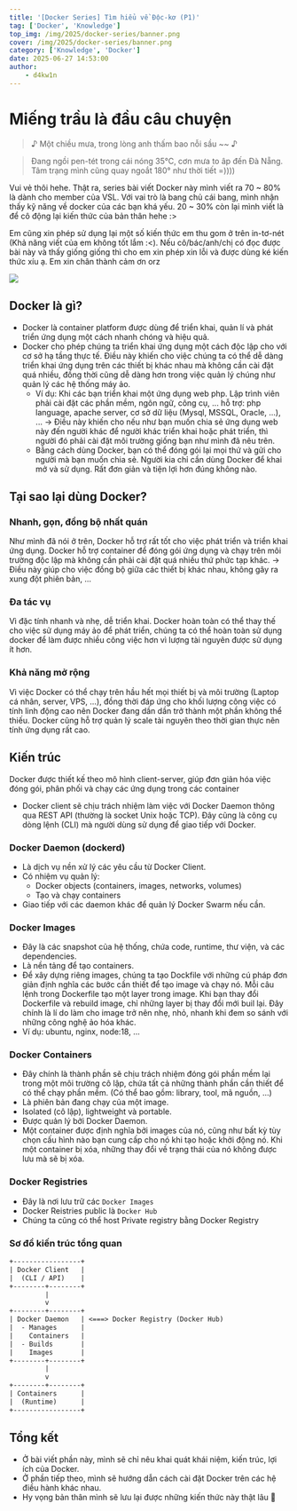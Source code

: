 ```yaml
---
title: '[Docker Series] Tìm hiểu về Độc-kơ (P1)'
tag: ['Docker', 'Knowledge']
top_img: /img/2025/docker-series/banner.png
cover: /img/2025/docker-series/banner.png
category: ['Knowledge', 'Docker']
date: 2025-06-27 14:53:00
author:
    - d4kw1n
---
```


# Miếng trầu là đầu câu chuyện

> ♪ Một chiều mưa, trong lòng anh thấm bao nỗi sầu ~~ ♪

> Đang ngồi pen-tét trong cái nóng 35°C, cơn mưa to âp đến Đà Nẵng. Tâm trạng mình cũng quay ngoắt 180° như thời tiết =))))

Vui vẻ thôi hehe. Thật ra, series bài viết Docker này mình viết ra 70 ~ 80% là dành cho member của VSL. Với vai trò là bang chủ cái bang, mình nhận thấy kỹ năng về docker của các bạn khá yếu. 20 ~ 30% còn lại mình viết là để cô động lại kiến thức của bản thân hehe :>

Em cũng xin phép sử dụng lại một số kiến thức em thu gom ở trên in-tơ-nét (Khả năng viết của em không tốt lắm :<). Nếu cô/bác/anh/chị có đọc được bài này và thấy giống giống thì cho em xin phép xin lỗi và được dùng ké kiến thức xíu ạ. Em xin chân thành cảm ơn orz

![](https://www.focusonthefamily.com/wp-content/uploads/2021/05/Meme-Respect2-1024x1024.jpg)

## Docker là gì?

- Docker là container platform được dùng để triển khai, quản lí và phát triển ứng dụng một cách nhanh chóng và hiệu quả.
- Docker cho phép chúng ta triển khai ứng dụng một cách độc lập cho với cơ sở hạ tầng thực tế. Điều này khiến cho việc chúng ta có thể dễ dàng triển khai ứng dụng trên các thiết bị khác nhau mà không cần cài đặt quá nhiều, đồng thời cũng dễ dàng hơn trong việc quản lý chúng như quản lý các hệ thống máy ảo.
    - Ví dụ: Khi các bạn triển khai một ứng dụng web php. Lập trình viên phải cài đặt các phần mềm, ngôn ngữ, công cụ, ... hỗ trợ: php language, apache server, cơ sở dữ liệu (Mysql, MSSQL, Oracle, ...), ...
    -> Điều này khiến cho nếu như bạn muốn chia sẻ ứng dụng web này đến người khác để người khác triển khai hoặc phát triển, thì người đó phải cài đặt môi trường giống bạn như mình đã nêu trên.
    - Bằng cách dùng Docker, bạn có thể đóng gói lại mọi thứ và gửi cho người mà bạn muốn chia sẻ. Người kia chỉ cần dùng Docker để khai mở và sử dụng. Rất đơn giản và tiện lợi hơn đúng không nào.

## Tại sao lại dùng Docker?

### Nhanh, gọn, đồng bộ nhất quán

Như mình đã nói ở trên, Docker hỗ trợ rất tốt cho việc phát triển và triển khai ứng dụng. Docker hỗ trợ container để đóng gói ứng dụng và chạy trên môi trường độc lập mà không cần phải cài đặt quá nhiều thứ phức tạp khác. -> Điều này giúp cho việc đồng bộ giữa các thiết bị khác nhau, không gây ra xung đột phiên bản, ...

### Đa tác vụ

Vì đặc tính nhanh và nhẹ, dễ triển khai. Docker hoàn toàn có thể thay thế cho việc sử dụng máy ảo để phát triển, chúng ta có thể hoàn toàn sử dụng docker để làm được nhiều công việc hơn vì lượng tài nguyên được sử dụng ít hơn.

### Khả năng mở rộng

Vì việc Docker có thể chạy trên hầu hết mọi thiết bị và môi trường (Laptop cá nhân, server, VPS, ...), đồng thời đáp ứng cho khối lượng công việc có tính linh động cao nên Docker đang dần dần trở thành một phần không thể thiếu. Docker cũng hỗ trợ quản lý scale tài nguyên theo thời gian thực nên tính ứng dụng rất cao.

## Kiến trúc

Docker được thiết kế theo mô hình client-server, giúp đơn giản hóa việc đóng gói, phân phối và chạy các ứng dụng trong các container
- Docker client sẽ chịu trách nhiệm làm việc với Docker Daemon thông qua REST API (thường là socket Unix hoặc TCP). Đây cũng là công cụ dòng lệnh (CLI) mà người dùng sử dụng để giao tiếp với Docker. 

### Docker Daemon (dockerd)

- Là dịch vụ nền xử lý các yêu cầu từ Docker Client.
- Có nhiệm vụ quản lý:
    - Docker objects (containers, images, networks, volumes)
    - Tạo và chạy containers
- Giao tiếp với các daemon khác để quản lý Docker Swarm nếu cần.

### Docker Images

- Đây là các snapshot của hệ thống, chứa code, runtime, thư viện, và các dependencies.
- Là nền tảng để tạo containers.
- Để xây dựng riêng images, chúng ta tạo Dockfile với những cú pháp đơn giản định nghĩa các bước cần thiết để tạo image và chạy nó. Mỗi câu lệnh trong Dockerfile tạo một layer trong image. Khi bạn thay đổi Dockerfile và rebuild image, chỉ những layer bị thay đổi mới buil lại. Đây chính là lí do làm cho image trở nên nhẹ, nhỏ, nhanh khi đem so sánh với những công nghệ ảo hóa khác.
- Ví dụ: ubuntu, nginx, node:18, ...

### Docker Containers

- Đây chính là thành phần sẽ chịu trách nhiệm đóng gói phần mềm lại trong một môi trường cô lập, chứa tất cả những thành phần cần thiết để có thể chạy phần mềm. (Có thể bao gồm: library, tool, mã nguồn, ...)
- Là phiên bản đang chạy của một image.
- Isolated (cô lập), lightweight và portable.
- Được quản lý bởi Docker Daemon.
- Một container được định nghĩa bởi images của nó, cũng như bất kỳ tùy chọn cấu hình nào bạn cung cấp cho nó khi tạo hoặc khởi động nó. Khi một container bị xóa, những thay đổi về trạng thái của nó không được lưu mà sẽ bị xóa.

### Docker Registries

- Đây là nơi lưu trữ các `Docker Images`
- Docker Reistries public là `Docker Hub`
- Chúng ta cũng có thể host Private registry bằng Docker Registry

### Sơ đồ kiến trúc tổng quan

```txt
+-----------------+
| Docker Client   |
|  (CLI / API)    |
+--------+--------+
         |
         v
+--------+--------+
| Docker Daemon   | <===> Docker Registry (Docker Hub)
|  - Manages      |
|    Containers   |
|  - Builds       |
|    Images       |
+--------+--------+
         |
         v
+--------+--------+
| Containers      |
|  (Runtime)      |
+-----------------+
```

## Tổng kết

- Ở bài viết phần này, mình sẽ chỉ nêu khai quát khái niệm, kiến trúc, lợi ích của Docker.
- Ở phần tiếp theo, mình sẽ hướng dẫn cách cài đặt Docker trên các hệ điều hành khác nhau.
- Hy vọng bản thân mình sẽ lưu lại được những kiến thức này thật lâu 🧙 